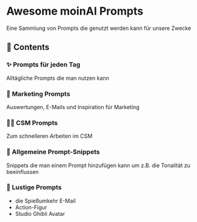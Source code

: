 # Awesome moinAI Prompts
Eine Sammlung von Prompts die genutzt werden kann für unsere Zwecke
## 📂 Contents
### ✨ Prompts für jeden Tag
Alltägliche Prompts die man nutzen kann

### 🎺 Marketing Prompts
Auswertungen, E-Mails und Inspiration für Marketing
### 👩‍🔧 CSM Prompts
Zum schnelleren Arbeiten im CSM
### 🚀 Allgemeine Prompt-Snippets
Snippets die man einem Prompt hinzufügen kann um z.B. die Tonalität zu beeinflussen
### 🐤 Lustige Prompts
- die Spießumkehr E-Mail
- Action-Figur
- Studio Ghibli Avatar
